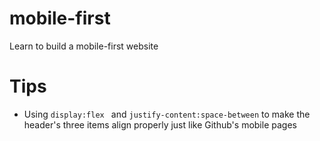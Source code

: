 # mobile-first
Learn to build a mobile-first website

# Tips
- Using ```display:flex ``` and ```justify-content:space-between``` to make the header's three items align properly just like Github's mobile pages
